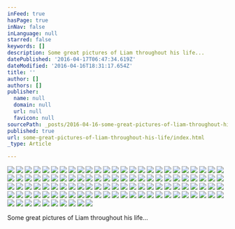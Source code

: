 ```yaml
---
inFeed: true
hasPage: true
inNav: false
inLanguage: null
starred: false
keywords: []
description: Some great pictures of Liam throughout his life...
datePublished: '2016-04-17T06:47:34.619Z'
dateModified: '2016-04-16T18:31:17.654Z'
title: ''
author: []
authors: []
publisher:
  name: null
  domain: null
  url: null
  favicon: null
sourcePath: _posts/2016-04-16-some-great-pictures-of-liam-throughout-his-life.md
published: true
url: some-great-pictures-of-liam-throughout-his-life/index.html
_type: Article

---
```

![](https://the-grid-user-content.s3-us-west-2.amazonaws.com/7cc2c5bb-4ada-4eda-b4c9-d5c6f6635c9d.jpg)
![](https://the-grid-user-content.s3-us-west-2.amazonaws.com/61065866-b48c-43c2-893f-c85c36dc1a7e.jpg)
![](https://the-grid-user-content.s3-us-west-2.amazonaws.com/42bbc7ea-600d-4c0e-8a44-b7443fee2e3c.jpg)
![](https://the-grid-user-content.s3-us-west-2.amazonaws.com/5f852f31-cc10-4694-a2fd-ef1b66370ea5.jpg)
![](https://the-grid-user-content.s3-us-west-2.amazonaws.com/e99f82ac-38ab-464a-8d88-d124243eb8d5.jpg)
![](https://the-grid-user-content.s3-us-west-2.amazonaws.com/de365118-e0e5-4add-937a-63be9ee4ae9a.jpg)
![](https://the-grid-user-content.s3-us-west-2.amazonaws.com/f9b35322-9a44-4a19-a66f-67a81683ddf0.jpg)
![](https://the-grid-user-content.s3-us-west-2.amazonaws.com/99c5dd5a-0b00-4886-89f1-5f10e4c9d134.jpg)
![](https://the-grid-user-content.s3-us-west-2.amazonaws.com/81512f43-819f-496a-8ade-ecca72ff5f21.jpg)
![](https://the-grid-user-content.s3-us-west-2.amazonaws.com/d0a6d122-57fd-46bb-bfcb-8e70bff5856a.jpg)
![](https://the-grid-user-content.s3-us-west-2.amazonaws.com/767ec552-f1cf-467f-8a2f-48fbcfd6da58.jpg)
![](https://the-grid-user-content.s3-us-west-2.amazonaws.com/26ed07aa-512c-43b7-b04a-18a7080973eb.jpg)
![](https://the-grid-user-content.s3-us-west-2.amazonaws.com/c5d01bef-a3ed-4016-897b-cb467c6967f9.jpg)
![](https://the-grid-user-content.s3-us-west-2.amazonaws.com/80f7ecf9-a1a9-4178-8dd9-c63ba542b4c5.jpg)
![](https://the-grid-user-content.s3-us-west-2.amazonaws.com/9e2693ac-e853-4a06-8551-c4fe6a29219d.jpg)
![](https://the-grid-user-content.s3-us-west-2.amazonaws.com/ca475ba7-6bd5-469d-a580-81f4798ce670.jpg)
![](https://the-grid-user-content.s3-us-west-2.amazonaws.com/a153dd1d-6d66-4fc4-9d33-9f65df6b5a74.jpg)
![](https://the-grid-user-content.s3-us-west-2.amazonaws.com/4a3409b4-fe25-4d2c-bfba-032d7389b4d7.jpg)
![](https://the-grid-user-content.s3-us-west-2.amazonaws.com/b4a0b44d-f591-4970-a68d-3f8ac0f7b528.jpg)
![](https://the-grid-user-content.s3-us-west-2.amazonaws.com/25d6de8d-0f76-4200-b956-2581057f3568.jpg)
![](https://the-grid-user-content.s3-us-west-2.amazonaws.com/c44c184c-e4a3-4da5-a1ec-a413ed0f7331.jpg)
![](https://the-grid-user-content.s3-us-west-2.amazonaws.com/84cc7a0b-5fac-4ca3-9166-047abaaa1544.jpg)
![](https://the-grid-user-content.s3-us-west-2.amazonaws.com/76351e24-376c-42aa-aecc-3a5666b2c739.jpg)
![](https://the-grid-user-content.s3-us-west-2.amazonaws.com/f8109a59-4700-4a28-b69a-0bb1fb4cb5ab.jpg)
![](https://the-grid-user-content.s3-us-west-2.amazonaws.com/7c02ed98-4aaf-4a8c-9276-210dcbc72358.jpg)
![](https://the-grid-user-content.s3-us-west-2.amazonaws.com/8e65ff69-99e6-4b36-837a-99cfe4a3ffda.jpg)
![](https://the-grid-user-content.s3-us-west-2.amazonaws.com/6a5a2d92-b91d-46c6-8eaf-52d0fa175e81.jpg)
![](https://the-grid-user-content.s3-us-west-2.amazonaws.com/22297f5f-ddff-465a-a3ff-ffe372493a1d.jpg)
![](https://the-grid-user-content.s3-us-west-2.amazonaws.com/bd0b4133-e442-49f6-b23a-a1cc7f536ecd.jpg)
![](https://the-grid-user-content.s3-us-west-2.amazonaws.com/68051d0e-113a-4691-924a-e5c8627a3e68.jpg)
![](https://the-grid-user-content.s3-us-west-2.amazonaws.com/91c1d714-97ba-4c7e-ae23-a4773e06179e.jpg)
![](https://the-grid-user-content.s3-us-west-2.amazonaws.com/27d002a7-927f-4168-a3a6-7f05dbfb0b05.jpg)
![](https://the-grid-user-content.s3-us-west-2.amazonaws.com/1b6f11eb-4947-4e29-9afa-d7410eb35f12.jpg)
![](https://the-grid-user-content.s3-us-west-2.amazonaws.com/c77c95b8-fad6-43ad-bdf0-458f1c570af6.jpg)
![](https://the-grid-user-content.s3-us-west-2.amazonaws.com/d2cd5085-4a63-49cb-80f7-45f63b0537c0.jpg)
![](https://the-grid-user-content.s3-us-west-2.amazonaws.com/3460d9c3-e73e-4777-a601-bfb294f75286.jpg)
![](https://the-grid-user-content.s3-us-west-2.amazonaws.com/f23f4d16-f1c2-4399-96d8-d46c0d716594.jpg)
![](https://the-grid-user-content.s3-us-west-2.amazonaws.com/235d4219-07af-4dfc-9236-6b2bed464570.jpg)
![](https://the-grid-user-content.s3-us-west-2.amazonaws.com/c3dba75b-fbdb-4a4d-bb1d-c9b613e2e8c8.jpg)
![](https://the-grid-user-content.s3-us-west-2.amazonaws.com/b09c1936-b103-4876-bd5b-16589920465f.jpg)
![](https://the-grid-user-content.s3-us-west-2.amazonaws.com/d5371c21-2673-4c4b-b0e9-8687d4977570.jpg)
![](https://the-grid-user-content.s3-us-west-2.amazonaws.com/a27589bf-6dc3-4cce-8c9a-76f51ca6b390.jpg)
![](https://the-grid-user-content.s3-us-west-2.amazonaws.com/e75dfa16-957b-46c2-8f81-4df184e080f0.jpg)
![](https://the-grid-user-content.s3-us-west-2.amazonaws.com/9e057480-cf63-41aa-bca8-a830f97efc2e.jpg)
![](https://the-grid-user-content.s3-us-west-2.amazonaws.com/65a7f165-ef1b-4348-92ec-dc69a1f330fa.jpg)
![](https://the-grid-user-content.s3-us-west-2.amazonaws.com/6464f49c-3d00-4329-b54f-33db0de8d3eb.jpg)
![](https://the-grid-user-content.s3-us-west-2.amazonaws.com/21f89273-b315-401d-b801-4b616dd2feaf.jpg)
![](https://the-grid-user-content.s3-us-west-2.amazonaws.com/686b8202-8376-4625-b521-9bfb69dba2a3.jpg)
![](https://the-grid-user-content.s3-us-west-2.amazonaws.com/d136093f-58ce-419e-b03e-a538a11a3fc3.jpg)
![](https://the-grid-user-content.s3-us-west-2.amazonaws.com/fe866fe5-c3ba-4630-92bc-d16649a61e89.jpg)
![](https://the-grid-user-content.s3-us-west-2.amazonaws.com/f9abea0d-943d-4954-9e42-a7f754cfc103.jpg)
![](https://the-grid-user-content.s3-us-west-2.amazonaws.com/b5f28802-6142-4487-a27a-0d4a69a219ca.jpg)
![](https://the-grid-user-content.s3-us-west-2.amazonaws.com/cd5fc676-6a3e-4676-b7de-83e6edf87568.jpg)
![](https://the-grid-user-content.s3-us-west-2.amazonaws.com/ab837cc4-c1ce-406b-9793-b32c954ec5d1.jpg)
![](https://the-grid-user-content.s3-us-west-2.amazonaws.com/b024c2be-cfb6-4531-8498-52b50d6d1715.jpg)
![](https://the-grid-user-content.s3-us-west-2.amazonaws.com/a3b0422e-f288-4163-8f33-97851093cee6.jpg)
![](https://the-grid-user-content.s3-us-west-2.amazonaws.com/6fbc1f82-3200-4ab8-aa0c-124a64c4aa16.jpg)
![](https://the-grid-user-content.s3-us-west-2.amazonaws.com/abee61c8-ea5e-4bde-b35b-4162c8e664a3.jpg)
![](https://the-grid-user-content.s3-us-west-2.amazonaws.com/ab817da2-4a5a-4987-958e-82d6860c5a72.jpg)
![](https://the-grid-user-content.s3-us-west-2.amazonaws.com/cb55c8c6-9bec-4115-b5e3-671b221fc844.jpg)
![](https://the-grid-user-content.s3-us-west-2.amazonaws.com/1870ca7a-f2ce-44e6-a14a-dfb110db8937.jpg)
![](https://the-grid-user-content.s3-us-west-2.amazonaws.com/37096a8f-77ff-47fc-aa02-83805159da15.jpg)
![](https://the-grid-user-content.s3-us-west-2.amazonaws.com/53a87c56-257e-414c-a0d6-8aac68fa2d32.jpg)
![](https://the-grid-user-content.s3-us-west-2.amazonaws.com/29178bb6-573a-4356-8371-4ea2f4e0edaa.jpg)
![](https://the-grid-user-content.s3-us-west-2.amazonaws.com/a548d041-01dd-461b-81c8-0afb755bb0fb.jpg)
![](https://the-grid-user-content.s3-us-west-2.amazonaws.com/45dc6c41-7df3-45a6-9180-434d01f76fa7.jpg)
![](https://the-grid-user-content.s3-us-west-2.amazonaws.com/78db27e2-3917-4833-9292-9e00957b47c9.jpg)
![](https://the-grid-user-content.s3-us-west-2.amazonaws.com/ff498c7c-254e-42ad-9026-daf45c680bb9.jpg)
![](https://the-grid-user-content.s3-us-west-2.amazonaws.com/bf3609e1-bdf7-47cf-b7bd-f0c9f58729ad.jpg)
![](https://the-grid-user-content.s3-us-west-2.amazonaws.com/e733e5ef-752e-4d02-9b6a-bf39efb946f2.jpg)
![](https://the-grid-user-content.s3-us-west-2.amazonaws.com/70e7fb4a-b0e4-4e70-b72f-e6d9e7ef3b9b.jpg)
![](https://the-grid-user-content.s3-us-west-2.amazonaws.com/98d84b70-54e8-4bae-b2cd-80539685f74e.jpg)
![](https://the-grid-user-content.s3-us-west-2.amazonaws.com/8690aa48-c700-4d59-a6ec-807dd62a64f1.jpg)
![](https://the-grid-user-content.s3-us-west-2.amazonaws.com/5b741d5a-c781-44bd-994b-10231d920887.jpg)
![](https://the-grid-user-content.s3-us-west-2.amazonaws.com/fb4b9b0b-aaaf-4eb4-a5bc-2be172800dcf.jpg)
![](https://the-grid-user-content.s3-us-west-2.amazonaws.com/617d9a5c-75ff-43b4-b656-c73032451d6c.jpg)
![](https://the-grid-user-content.s3-us-west-2.amazonaws.com/e1bb8681-53db-42c6-8964-8b13314fc61e.jpg)
![](https://the-grid-user-content.s3-us-west-2.amazonaws.com/7f91d19d-9fcf-4ef2-a77d-d1e6d5eba083.jpg)
![](https://the-grid-user-content.s3-us-west-2.amazonaws.com/2341deb5-b953-4471-afaa-f6c4977325e4.jpg)
![](https://the-grid-user-content.s3-us-west-2.amazonaws.com/dc62bf1b-941f-400b-a918-3191e34370ad.jpg)
![](https://the-grid-user-content.s3-us-west-2.amazonaws.com/22caaf37-5ec1-454f-93cd-e8f822549c0d.jpg)
![](https://the-grid-user-content.s3-us-west-2.amazonaws.com/b54a0ac9-8b74-47e9-858c-0972d3fb235e.jpg)
![](https://the-grid-user-content.s3-us-west-2.amazonaws.com/e013d6fa-5557-4d56-a000-24bae9de6619.jpg)
![](https://the-grid-user-content.s3-us-west-2.amazonaws.com/4f0b0845-1008-42d1-9d14-ad6bc5f49586.jpg)
![](https://the-grid-user-content.s3-us-west-2.amazonaws.com/31424f95-b7d2-41f3-bf9a-fb80b2fd4f6e.jpg)
![](https://the-grid-user-content.s3-us-west-2.amazonaws.com/96d9456e-93c4-4f2d-b407-06f94f91b04b.jpg)
![](https://the-grid-user-content.s3-us-west-2.amazonaws.com/6c5c63a6-dc97-4a31-9ebe-2b1ce0f30dc5.jpg)
![](https://the-grid-user-content.s3-us-west-2.amazonaws.com/3268d4ea-89aa-402c-a511-3bc23dc7ba8e.jpg)
![](https://the-grid-user-content.s3-us-west-2.amazonaws.com/006318de-9f39-4dd7-905c-af38e5a2f414.jpg)
![](https://the-grid-user-content.s3-us-west-2.amazonaws.com/e735b962-06cd-4b56-ac02-c46e918b732c.jpg)
![](https://the-grid-user-content.s3-us-west-2.amazonaws.com/d7f0a196-218d-4928-b375-aceb10eec737.jpg)
![](https://the-grid-user-content.s3-us-west-2.amazonaws.com/a363ff28-e3b6-4c1a-8fcb-ea47d643c9f2.jpg)
![](https://the-grid-user-content.s3-us-west-2.amazonaws.com/8303a359-24ae-4e34-99bf-bb0298077a98.jpg)
![](https://the-grid-user-content.s3-us-west-2.amazonaws.com/258e6806-f327-4798-a0a5-9e158a69a98f.jpg)
![](https://the-grid-user-content.s3-us-west-2.amazonaws.com/0bee45c3-e252-4fca-b2f7-f1b52274a925.jpg)
![](https://the-grid-user-content.s3-us-west-2.amazonaws.com/6c6b0135-c5f5-481c-ba8c-4251716f846d.jpg)
![](https://the-grid-user-content.s3-us-west-2.amazonaws.com/21638732-eb38-428b-8aff-bb0b18e4792f.jpg)
![](https://the-grid-user-content.s3-us-west-2.amazonaws.com/d8772542-bcb7-4617-955b-bcfb97330cdd.jpg)
![](https://the-grid-user-content.s3-us-west-2.amazonaws.com/c50d0c7c-0408-4bf4-8f3a-be64f5125689.jpg)
![](https://the-grid-user-content.s3-us-west-2.amazonaws.com/80803538-b6cb-4629-abb5-453919f00da5.jpg)
![](https://the-grid-user-content.s3-us-west-2.amazonaws.com/d9b55652-3fb9-4e53-82bc-55938cfdb381.jpg)
![](https://the-grid-user-content.s3-us-west-2.amazonaws.com/1cfbb65d-fac2-4049-8a01-bbf7c811c6e9.jpg)
![](https://the-grid-user-content.s3-us-west-2.amazonaws.com/0917fb89-bda7-4f0c-966a-4af60323f8b7.jpg)
![](https://the-grid-user-content.s3-us-west-2.amazonaws.com/a9e6857d-44f4-47f9-af12-f1bb4219ebbd.jpg)
![](https://the-grid-user-content.s3-us-west-2.amazonaws.com/93010310-581b-418f-9d82-a228f74626be.jpg)
![](https://the-grid-user-content.s3-us-west-2.amazonaws.com/21340131-d243-40e4-9349-6e38a838a175.jpg)
![](https://the-grid-user-content.s3-us-west-2.amazonaws.com/09ee8385-496f-448f-af96-9c8f6add6355.jpg)
![](https://the-grid-user-content.s3-us-west-2.amazonaws.com/ccbb5e05-b125-4f54-99cb-d9c9a2df661a.jpg)
![](https://the-grid-user-content.s3-us-west-2.amazonaws.com/783c71fa-1e27-4338-bda5-7aa36b3bcf72.jpg)
![](https://the-grid-user-content.s3-us-west-2.amazonaws.com/3b6cb0ea-9505-486d-950f-59caf73e424e.jpg)

Some great pictures of Liam throughout his life...